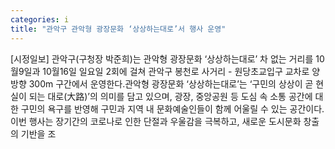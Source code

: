```yaml
---
categories: i
title: "관악구 관악형 광장문화 ‘상상하는대로’서 행사 운영"
---
```

[시정일보] 관악구(구청장 박준희)는 관악형 광장문화 ‘상상하는대로’ 차 없는 거리를 10월9일과 10월16일 일요일 2회에 걸쳐 관악구 봉천로 사거리 - 원당초교입구 교차로 양방향 300m 구간에서 운영한다.관악형 광장문화 ‘상상하는대로’는 ‘구민의 상상이 곧 현실이 되는 대로(大路)’의 의미를 담고 있으며, 광장, 중앙공원 등 도심 속 소통 공간에 대한 구민의 욕구를 반영해 구민과 지역 내 문화예술인들이 함께 어울릴 수 있는 공간이다.이번 행사는 장기간의 코로나로 인한 단절과 우울감을 극복하고, 새로운 도시문화 창출의 기반을 조